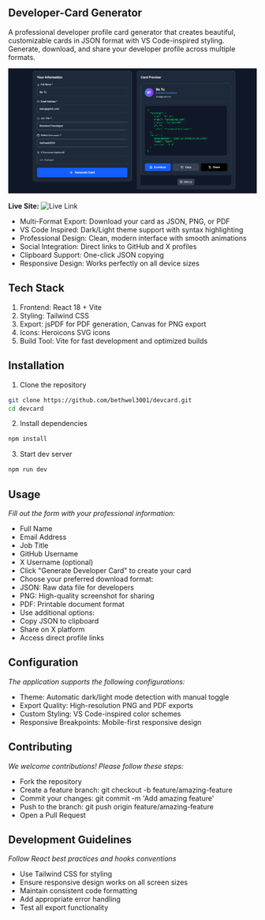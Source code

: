 ## Developer-Card Generator
A professional developer profile card generator that creates beautiful, customizable cards in JSON format with VS Code-inspired styling. Generate, download, and share your developer profile across multiple formats.

<div align="center">
  <img src="./public/image.png" alt="your card" width="600"/>
</div>

**Live Site:** ![Live Link]()

- Multi-Format Export: Download your card as JSON, PNG, or PDF
- VS Code Inspired: Dark/Light theme support with syntax highlighting
- Professional Design: Clean, modern interface with smooth animations
- Social Integration: Direct links to GitHub and X profiles
- Clipboard Support: One-click JSON copying
- Responsive Design: Works perfectly on all device sizes

## Tech Stack
1. Frontend: React 18 + Vite
2. Styling: Tailwind CSS
3. Export: jsPDF for PDF generation, Canvas for PNG export
4. Icons: Heroicons SVG icons
5. Build Tool: Vite for fast development and optimized builds

## Installation
1. Clone the repository
```bash
git clone https://github.com/bethwel3001/devcard.git
cd devcard
```
2. Install dependencies
```bash
npm install
```
3. Start dev server
```bash
npm run dev
```
## Usage
*Fill out the form with your professional information:*

- Full Name
- Email Address
- Job Title
- GitHub Username
- X Username (optional)
- Click "Generate Developer Card" to create your card
- Choose your preferred download format:
- JSON: Raw data file for developers
- PNG: High-quality screenshot for sharing
- PDF: Printable document format
- Use additional options:
- Copy JSON to clipboard
- Share on X platform
- Access direct profile links

## Configuration
*The application supports the following configurations:*

- Theme: Automatic dark/light mode detection with manual toggle
- Export Quality: High-resolution PNG and PDF exports
- Custom Styling: VS Code-inspired color schemes
- Responsive Breakpoints: Mobile-first responsive design

## Contributing
*We welcome contributions! Please follow these steps:*

- Fork the repository
- Create a feature branch: git checkout -b feature/amazing-feature
- Commit your changes: git commit -m 'Add amazing feature'
- Push to the branch: git push origin feature/amazing-feature
- Open a Pull Request

## Development Guidelines
*Follow React best practices and hooks conventions*

- Use Tailwind CSS for styling
- Ensure responsive design works on all screen sizes
- Maintain consistent code formatting
- Add appropriate error handling
- Test all export functionality

